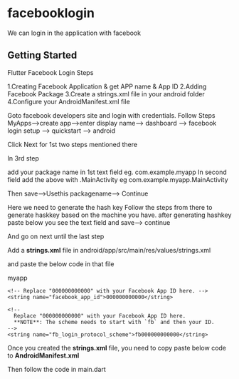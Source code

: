 # facebooklogin
We can login in the application with facebook

## Getting Started

Flutter Facebook Login Steps

1.Creating Facebook Application & get APP name & App ID
2.Adding Facebook Package
3.Create a strings.xml file in your android folder
4.Configure your AndroidManifest.xml file


Goto facebook developers site and login with credentials.
Follow Steps MyApps-->create app-->enter display name--> dashboard --> facebook login setup --> quickstart --> android

Click Next for 1st two steps mentioned there

In 3rd step

add your package name in 1st text field eg. com.example.myapp
In second field add the above with .MainActivity eg com.example.myapp.MainActivity

Then save-->Usethis packagename--> Continue

Here we need to generate the hash key Follow the steps from there to generate haskkey based on the machine you have.
after generating hashkey paste below you see the text field and save--> continue

And go on next until the last step

Add a **strings.xml** file in android/app/src/main/res/values/strings.xml

and paste the below code in that file

<?xml version="1.0" encoding="utf-8"?>
<resources>
    <string name="app_name">myapp</string>

    <!-- Replace "000000000000" with your Facebook App ID here. -->
    <string name="facebook_app_id">000000000000</string>

    <!--
      Replace "000000000000" with your Facebook App ID here.
      **NOTE**: The scheme needs to start with `fb` and then your ID.
    -->
    <string name="fb_login_protocol_scheme">fb000000000000</string>
</resources>


Once you created the **strings.xml** file, you need to copy paste below code to **AndroidManifest.xml**

<meta-data android:name="com.facebook.sdk.ApplicationId" android:value="@string/facebook_app_id"/>
<activity android:name="com.facebook.FacebookActivity" android:configChanges=
    "keyboard|keyboardHidden|screenLayout|screenSize|orientation" android:label="@string/app_name" />

<activity android:name="com.facebook.CustomTabActivity" android:exported="true">
    <intent-filter>
        <action android:name="android.intent.action.VIEW" />
        <category android:name="android.intent.category.DEFAULT" />
        <category android:name="android.intent.category.BROWSABLE" />
        <data android:scheme="@string/fb_login_protocol_scheme" />
    </intent-filter>
</activity>

Then follow the code in main.dart 

  



